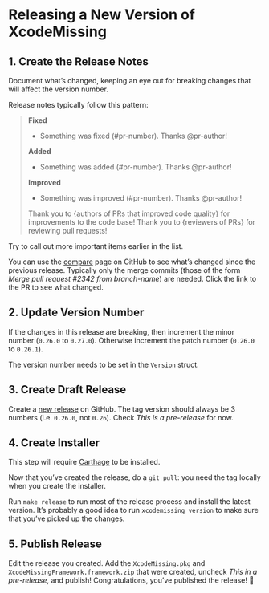 # Releasing a New Version of XcodeMissing
## 1. Create the Release Notes
Document what’s changed, keeping an eye out for breaking changes that will affect the version number.

Release notes typically follow this pattern:

> **Fixed**
> * Something was fixed (#pr-number). Thanks @pr-author!
> 
> **Added**
> * Something was added (#pr-number). Thanks @pr-author!
> 
> **Improved**
> * Something was improved (#pr-number). Thanks @pr-author!
> 
> Thank you to {authors of PRs that improved code quality} for improvements to the code base! Thank you to {reviewers of PRs} for reviewing pull requests!

Try to call out more important items earlier in the list.

You can use the [compare](https://github.com/jeffctown/xcodemissing/compare) page on GitHub to see what’s changed since the previous release. Typically only the merge commits (those of the form _Merge pull request #2342 from branch-name_) are needed. Click the link to the PR to see what changed.

## 2. Update Version Number
If the changes in this release are breaking, then increment the minor number (`0.26.0` to `0.27.0`). Otherwise increment the patch number (`0.26.0` to `0.26.1`).

The version number needs to be set in the `Version` struct.

## 3. Create Draft Release
Create a [new release](https://github.com/jeffctown/xcodemissing/releases/new) on GitHub. The tag version should always be 3 numbers (i.e. `0.26.0`, not `0.26`). Check _This is a pre-release_ for now.

## 4. Create Installer

This step will require [Carthage](https://github.com/Carthage/Carthage) to be installed.

Now that you’ve created the release, do a `git pull`: you need the tag locally when you create the installer.

Run `make release` to run most of the release process and install the latest version. It’s probably a good idea to run `xcodemissing version` to make sure that you’ve picked up the changes.

## 5. Publish Release
Edit the release you created. Add the `XcodeMissing.pkg` and `XcodeMissingFramework.framework.zip` that were created, uncheck _This in a pre-release_, and publish! Congratulations, you’ve published the release! 👏
